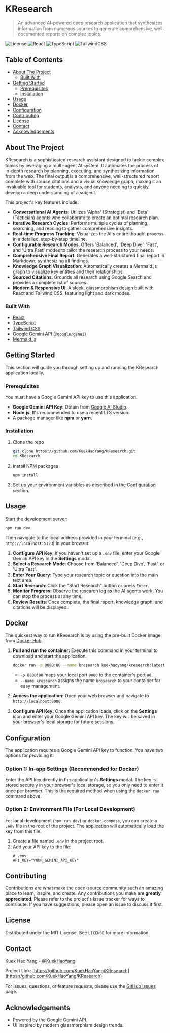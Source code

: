 # KResearch

> An advanced AI-powered deep research application that synthesizes information from numerous sources to generate comprehensive, well-documented reports on complex topics.

<!-- Badges -->
![License](https://img.shields.io/badge/license-MIT-blue.svg?style=flat-square)
![React](https://img.shields.io/badge/React-19-blue?style=flat-square&logo=react)
![TypeScript](https://img.shields.io/badge/TypeScript-5.x-blue?style=flat-square&logo=typescript)
![TailwindCSS](https://img.shields.io/badge/Tailwind_CSS-3.x-38B2AC?style=flat-square&logo=tailwind-css)

## Table of Contents

- [About The Project](#about-the-project)
  - [Built With](#built-with)
- [Getting Started](#getting-started)
  - [Prerequisites](#prerequisites)
  - [Installation](#installation)
- [Usage](#usage)
- [Docker](#docker)
- [Configuration](#configuration)
- [Contributing](#contributing)
- [License](#license)
- [Contact](#contact)
- [Acknowledgements](#acknowledgements)

## About The Project

KResearch is a sophisticated research assistant designed to tackle complex topics by leveraging a multi-agent AI system. It automates the process of in-depth research by planning, executing, and synthesizing information from the web. The final output is a comprehensive, well-structured report complete with source citations and a visual knowledge graph, making it an invaluable tool for students, analysts, and anyone needing to quickly develop a deep understanding of a subject.

This project's key features include:
*   **Conversational AI Agents**: Utilizes 'Alpha' (Strategist) and 'Beta' (Tactician) agents who collaborate to create an optimal research plan.
*   **Iterative Research Cycles**: Performs multiple cycles of planning, searching, and reading to gather comprehensive insights.
*   **Real-time Progress Tracking**: Visualizes the AI's entire thought process in a detailed, step-by-step timeline.
*   **Configurable Research Modes**: Offers 'Balanced', 'Deep Dive', 'Fast', and 'Ultra Fast' modes to tailor the research process to your needs.
*   **Comprehensive Final Report**: Generates a well-structured final report in Markdown, synthesizing all findings.
*   **Knowledge Graph Visualization**: Automatically creates a Mermaid.js graph to visualize key entities and their relationships.
*   **Sourced Citations**: Grounds all research using Google Search and provides a complete list of sources.
*   **Modern & Responsive UI**: A sleek, glassmorphism design built with React and Tailwind CSS, featuring light and dark modes.

### Built With

*   [React](https://react.dev/)
*   [TypeScript](https://www.typescriptlang.org/)
*   [Tailwind CSS](https://tailwindcss.com/)
*   [Google Gemini API (`@google/genai`)](https://github.com/google/generative-ai-js)
*   [Mermaid.js](https://mermaid.js.org/)

## Getting Started

This section will guide you through setting up and running the KResearch application locally.

### Prerequisites

You must have a Google Gemini API key to use this application.
*   **Google Gemini API Key**: Obtain from [Google AI Studio](https://aistudio.google.com/app/apikey).
*   **Node.js**: It's recommended to use a recent LTS version.
*   A package manager like **npm** or **yarn**.

### Installation

1.  Clone the repo
    ```sh
    git clone https://github.com/KuekHaoYang/KResearch.git
    cd KResearch
    ```
2.  Install NPM packages
    ```sh
    npm install
    ```
3.  Set up your environment variables as described in the [Configuration](#configuration) section.

## Usage

Start the development server:
```sh
npm run dev
```
Then navigate to the local address provided in your terminal (e.g., `http://localhost:5173`) in your browser.

1.  **Configure API Key**: If you haven't set up a `.env` file, enter your Google Gemini API key in the **Settings** modal.
2.  **Select a Research Mode**: Choose from 'Balanced', 'Deep Dive', 'Fast', or 'Ultra Fast'.
3.  **Enter Your Query**: Type your research topic or question into the main text area.
4.  **Start Research**: Click the "Start Research" button or press `Enter`.
5.  **Monitor Progress**: Observe the research log as the AI agents work. You can stop the process at any time.
6.  **Review Results**: Once complete, the final report, knowledge graph, and citations will be displayed.

## Docker

The quickest way to run KResearch is by using the pre-built Docker image from [Docker Hub](https://hub.docker.com/r/kuekhaoyang/kresearch).

1.  **Pull and run the container:**
    Execute this command in your terminal to download and start the application.

    ```sh
    docker run -p 8080:80 --name kresearch kuekhaoyang/kresearch:latest
    ```
    *   `-p 8080:80` maps your local port `8080` to the container's port `80`.
    *   `--name kresearch` assigns the name `kresearch` to your container for easy management.

2.  **Access the application:**
    Open your web browser and navigate to `http://localhost:8080`.

3.  **Configure API Key:**
    Once the application loads, click on the **Settings** icon and enter your Google Gemini API key. The key will be saved in your browser's local storage for future sessions.

## Configuration

The application requires a Google Gemini API key to function. You have two options for providing it:

### Option 1: In-app Settings (Recommended for Docker)
Enter the API key directly in the application's **Settings** modal. The key is stored securely in your browser's local storage, so you only need to enter it once per browser. This is the required method when using the `docker run` command above.

### Option 2: Environment File (For Local Development)
For local development (`npm run dev`) or `docker-compose`, you can create a `.env` file in the root of the project. The application will automatically load the key from this file.

1.  Create a file named `.env` in the project root.
2.  Add your API key to the file:
    ```dotenv
    # .env
    API_KEY="YOUR_GEMINI_API_KEY"
    ```

## Contributing

Contributions are what make the open-source community such an amazing place to learn, inspire, and create. Any contributions you make are **greatly appreciated**. Please refer to the project's issue tracker for ways to contribute. If you have suggestions, please open an issue to discuss it first.

## License

Distributed under the MIT License. See `LICENSE` for more information.

## Contact

Kuek Hao Yang - [@KuekHaoYang](https://github.com/KuekHaoYang)

Project Link: [https://github.com/KuekHaoYang/KResearch](https://github.com/KuekHaoYang/KResearch)

For issues, questions, or feature requests, please use the [GitHub Issues](https://github.com/KuekHaoYang/KResearch/issues) page.

## Acknowledgements

*   Powered by the Google Gemini API.
*   UI inspired by modern glassmorphism design trends.